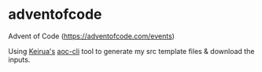 # adventofcode
Advent of Code (https://adventofcode.com/events)

Using [Keirua's](https://github.com/Keirua) [aoc-cli](https://github.com/Keirua/aoc-cli) tool to generate my src template files & download the inputs.